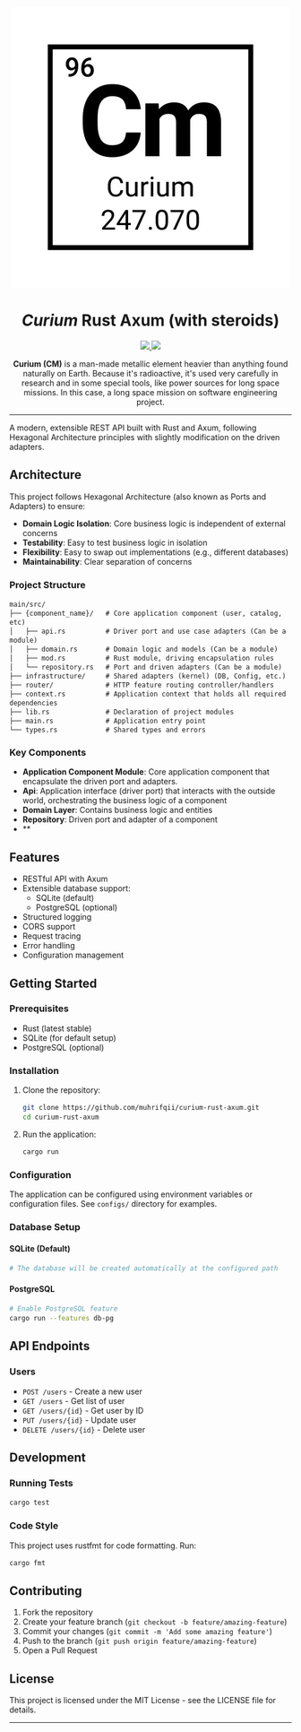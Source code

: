 <p align="center">
  <img src="docs/cm_pertable.png" />
</p>
<h1 align="center"><i>Curium</i> Rust Axum (with steroids)</h1>
<p align="center">
  <a href="#">
    <img src="https://img.shields.io/badge/rust-1.87.0-orange"/>
  </a>
  <a href="https://github.com/muhrifqii/curium-rust-axum/blob/master/LICENSE">
    <img src="https://img.shields.io/github/license/muhrifqii/curium-rust-axum"/
    >
  </a>
</p>
<p align="center">
  <b>Curium (CM)</b> is a man-made metallic element heavier than anything 
  found naturally on Earth. Because it's radioactive, it's used very carefully 
  in research and in some special tools, like power sources for long space 
  missions. In this case, a long space mission on software engineering project.
</p>

---

A modern, extensible REST API built with Rust and Axum, following Hexagonal Architecture principles with slightly modification on the driven adapters.

## Architecture

This project follows Hexagonal Architecture (also known as Ports and Adapters) to ensure:

- **Domain Logic Isolation**: Core business logic is independent of external concerns
- **Testability**: Easy to test business logic in isolation
- **Flexibility**: Easy to swap out implementations (e.g., different databases)
- **Maintainability**: Clear separation of concerns

### Project Structure

```
main/src/
├── {component_name}/   # Core application component (user, catalog, etc)
│   ├── api.rs          # Driver port and use case adapters (Can be a module)
│   ├── domain.rs       # Domain logic and models (Can be a module)
│   ├── mod.rs          # Rust module, driving encapsulation rules
│   └── repository.rs   # Port and driven adapters (Can be a module)
├── infrastructure/     # Shared adapters (kernel) (DB, Config, etc.)
├── router/             # HTTP feature routing controller/handlers
├── context.rs          # Application context that holds all required dependencies
├── lib.rs              # Declaration of project modules
├── main.rs             # Application entry point
└── types.rs            # Shared types and errors
```

### Key Components

- **Application Component Module**: Core application component that encapsulate the driven port and adapters. 
- **Api**: Application interface (driver port) that interacts with the outside world, orchestrating the business logic of a component
- **Domain Layer**: Contains business logic and entities
- **Repository**: Driven port and adapter of a component
- **

## Features

- RESTful API with Axum
- Extensible database support:
  - SQLite (default)
  - PostgreSQL (optional)
- Structured logging
- CORS support
- Request tracing
- Error handling
- Configuration management

## Getting Started

### Prerequisites

- Rust (latest stable)
- SQLite (for default setup)
- PostgreSQL (optional)

### Installation

1. Clone the repository:
   ```bash
   git clone https://github.com/muhrifqii/curium-rust-axum.git
   cd curium-rust-axum
   ```

2. Run the application:
   ```bash
   cargo run
   ```

### Configuration

The application can be configured using environment variables or configuration files. See `configs/` directory for examples.

### Database Setup

#### SQLite (Default)
```bash
# The database will be created automatically at the configured path
```

#### PostgreSQL
```bash
# Enable PostgreSQL feature
cargo run --features db-pg
```

## API Endpoints

### Users

- `POST /users` - Create a new user
- `GET /users` - Get list of user
- `GET /users/{id}` - Get user by ID
- `PUT /users/{id}` - Update user
- `DELETE /users/{id}` - Delete user

## Development

### Running Tests

```bash
cargo test
```

### Code Style

This project uses rustfmt for code formatting. Run:

```bash
cargo fmt
```

## Contributing

1. Fork the repository
2. Create your feature branch (`git checkout -b feature/amazing-feature`)
3. Commit your changes (`git commit -m 'Add some amazing feature'`)
4. Push to the branch (`git push origin feature/amazing-feature`)
5. Open a Pull Request

## License

This project is licensed under the MIT License - see the LICENSE file for details.

---
